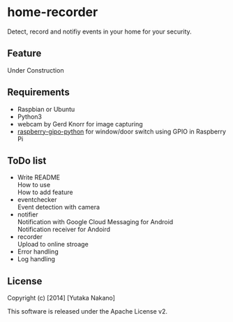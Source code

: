 # home-recorder

Detect, record and notifiy events in your home for your security.

## Feature

Under Construction

## Requirements
* Raspbian or Ubuntu
* Python3
* webcam by Gerd Knorr for image capturing
* [raspberry-gipo-python](http://sourceforge.net/p/raspberry-gpio-python/wiki/Home/) for window/door switch using GPIO in Raspberry Pi

## ToDo list

* Write README  
How to use  
How to add feature
* eventchecker  
Event detection with camera
* notifier  
Notification with Google Cloud Messaging for Android  
Notification receiver for Andoird
* recorder  
Upload to online stroage
* Error handling
* Log handling

## License

Copyright (c) [2014] [Yutaka Nakano]

This software is released under the Apache License v2.
